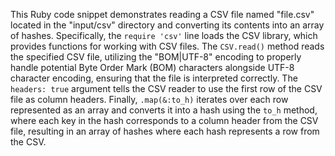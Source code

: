 This Ruby code snippet demonstrates reading a CSV file named "file.csv" located in the "input/csv" directory and converting its contents into an array of hashes. Specifically, the `require 'csv'` line loads the CSV library, which provides functions for working with CSV files. The `CSV.read()` method reads the specified CSV file, utilizing the "BOM|UTF-8" encoding to properly handle potential Byte Order Mark (BOM) characters alongside UTF-8 character encoding, ensuring that the file is interpreted correctly. The `headers: true` argument tells the CSV reader to use the first row of the CSV file as column headers. Finally, `.map(&:to_h)` iterates over each row represented as an array and converts it into a hash using the `to_h` method, where each key in the hash corresponds to a column header from the CSV file, resulting in an array of hashes where each hash represents a row from the CSV.